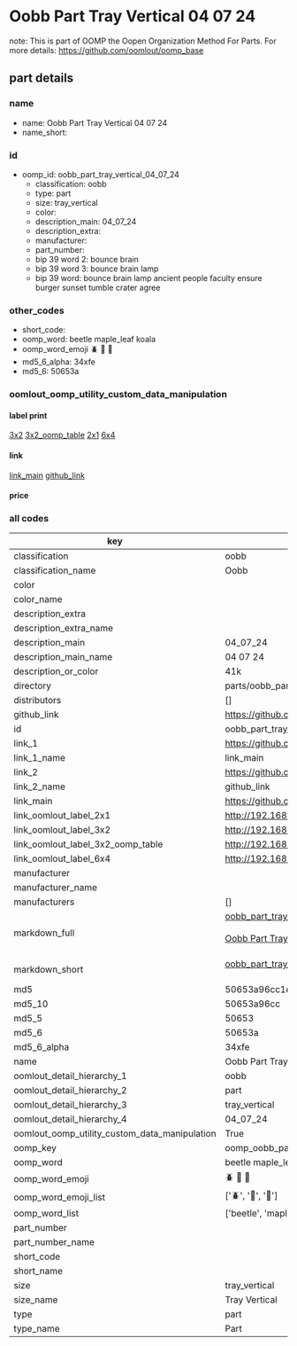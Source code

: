 # Oobb Part Tray Vertical 04 07 24  

note: This is part of OOMP the Oopen Organization Method For Parts. For more details: https://github.com/oomlout/oomp_base

##  part details





### name
* name: Oobb Part Tray Vertical 04 07 24
* name_short: 
### id
* oomp_id: oobb_part_tray_vertical_04_07_24
  * classification: oobb
  * type: part
  * size: tray_vertical
  * color: 
  * description_main: 04_07_24
  * description_extra: 
  * manufacturer: 
  * part_number: 
  * bip 39 word 2: bounce brain
  * bip 39 word 3: bounce brain lamp
  * bip 39 word: bounce brain lamp ancient people faculty ensure burger sunset tumble crater agree

### other_codes
* short_code: 
* oomp_word: beetle maple_leaf koala
* oomp_word_emoji :beetle: :maple_leaf: :koala:
* md5_6_alpha: 34xfe
* md5_6: 50653a






### oomlout_oomp_utility_custom_data_manipulation
#### label print
[3x2](http://192.168.1.245:1112/?label=oomp%2034xfe)
[3x2_oomp_table](http://192.168.1.107:1112/?label=oomp%2034xfe)
[2x1](http://192.168.1.242:1112/?label=oomp%2034xfe)
[6x4](http://192.168.1.55:1112/?label=oomp%2034xfe)    

#### link

[link_main](https://github.com/oomlout/oomlout_oomp_current_version_messy/tree/main/parts/oobb_part_tray_vertical_04_07_24) [github_link](https://github.com/oomlout/oomlout_oomp_part_src/tree/main/parts/oobb_part_tray_vertical_04_07_24)                             

#### price







### all codes 
| key | value |  
| --- | --- |  
| classification | oobb |  
| classification_name | Oobb |  
| color |  |  
| color_name |  |  
| description_extra |  |  
| description_extra_name |  |  
| description_main | 04_07_24 |  
| description_main_name | 04 07 24 |  
| description_or_color | 41k |  
| directory | parts/oobb_part_tray_vertical_04_07_24 |  
| distributors | [] |  
| github_link | https://github.com/oomlout/oomlout_oomp_part_src/tree/main/parts/oobb_part_tray_vertical_04_07_24 |  
| id | oobb_part_tray_vertical_04_07_24 |  
| link_1 | https://github.com/oomlout/oomlout_oomp_current_version_messy/tree/main/parts/oobb_part_tray_vertical_04_07_24 |  
| link_1_name | link_main |  
| link_2 | https://github.com/oomlout/oomlout_oomp_part_src/tree/main/parts/oobb_part_tray_vertical_04_07_24 |  
| link_2_name | github_link |  
| link_main | https://github.com/oomlout/oomlout_oomp_current_version_messy/tree/main/parts/oobb_part_tray_vertical_04_07_24 |  
| link_oomlout_label_2x1 | http://192.168.1.242:1112/?label=oomp%2034xfe |  
| link_oomlout_label_3x2 | http://192.168.1.245:1112/?label=oomp%2034xfe |  
| link_oomlout_label_3x2_oomp_table | http://192.168.1.107:1112/?label=oomp%2034xfe |  
| link_oomlout_label_6x4 | http://192.168.1.55:1112/?label=oomp%2034xfe |  
| manufacturer |  |  
| manufacturer_name |  |  
| manufacturers | [] |  
| markdown_full | [oobb_part_tray_vertical_04_07_24](https://github.com/oomlout/oomlout_oomp_current_version_messy/tree/main/parts/oobb_part_tray_vertical_04_07_24)<br>[](https://github.com/oomlout/oomlout_oomp_current_version_messy/tree/main/parts/oobb_part_tray_vertical_04_07_24)<br>[Oobb Part Tray Vertical 04 07 24](https://github.com/oomlout/oomlout_oomp_current_version_messy/tree/main/parts/oobb_part_tray_vertical_04_07_24)<br><br> |  
| markdown_short | [oobb_part_tray_vertical_04_07_24](https://github.com/oomlout/oomlout_oomp_current_version_messy/tree/main/parts/oobb_part_tray_vertical_04_07_24)<br><br> |  
| md5 | 50653a96cc1ea96946d16088f986b8d3 |  
| md5_10 | 50653a96cc |  
| md5_5 | 50653 |  
| md5_6 | 50653a |  
| md5_6_alpha | 34xfe |  
| name | Oobb Part Tray Vertical 04 07 24 |  
| oomlout_detail_hierarchy_1 | oobb |  
| oomlout_detail_hierarchy_2 | part |  
| oomlout_detail_hierarchy_3 | tray_vertical |  
| oomlout_detail_hierarchy_4 | 04_07_24 |  
| oomlout_oomp_utility_custom_data_manipulation | True |  
| oomp_key | oomp_oobb_part_tray_vertical_04_07_24 |  
| oomp_word | beetle maple_leaf koala |  
| oomp_word_emoji | :beetle: :maple_leaf: :koala: |  
| oomp_word_emoji_list | [':beetle:', ':maple_leaf:', ':koala:'] |  
| oomp_word_list | ['beetle', 'maple_leaf', 'koala'] |  
| part_number |  |  
| part_number_name |  |  
| short_code |  |  
| short_name |  |  
| size | tray_vertical |  
| size_name | Tray Vertical |  
| type | part |  
| type_name | Part |  
